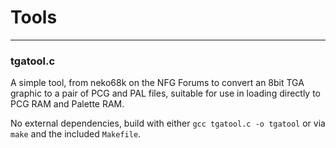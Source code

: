# Tools

----

### tgatool.c

A simple tool, from neko68k on the NFG Forums to convert an 8bit TGA graphic to a pair of PCG and PAL files, suitable for use in loading directly to PCG RAM and Palette RAM.

No external dependencies, build with either `gcc tgatool.c -o tgatool` or via `make` and the included `Makefile`.
